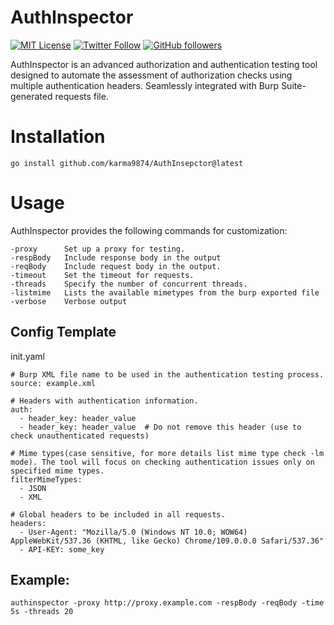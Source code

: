 # AuthInspector

[![MIT License](https://img.shields.io/badge/license-MIT-blue.svg)](https://opensource.org/licenses/MIT) 
[![Twitter Follow](https://img.shields.io/twitter/follow/karma9874?label=Follow&style=social)](https://twitter.com/karma9874)
[![GitHub followers](https://img.shields.io/github/followers/karma9874?label=Follow&style=social)](https://github.com/karma9874)

AuthInspector is an advanced authorization and authentication testing tool designed to automate the assessment of authorization checks using multiple authentication headers. Seamlessly integrated with Burp Suite-generated requests file.

# Installation
`go install github.com/karma9874/AuthInsepctor@latest`

# Usage
AuthInspector provides the following commands for customization:
```
-proxy		Set up a proxy for testing.
-respBody	Include response body in the output
-reqBody	Include request body in the output.
-timeout	Set the timeout for requests.
-threads	Specify the number of concurrent threads.
-listmime 	Lists the available mimetypes from the burp exported file
-verbose	Verbose output
```

## Config Template
init.yaml
```
# Burp XML file name to be used in the authentication testing process.
source: example.xml

# Headers with authentication information.
auth:
  - header_key: header_value
  - header_key: header_value  # Do not remove this header (use to check unauthenticated requests)

# Mime types(case sensitive, for more details list mime type check -lm mode). The tool will focus on checking authentication issues only on specified mime types.
filterMimeTypes:
  - JSON
  - XML

# Global headers to be included in all requests.
headers:
  - User-Agent: "Mozilla/5.0 (Windows NT 10.0; WOW64) AppleWebKit/537.36 (KHTML, like Gecko) Chrome/109.0.0.0 Safari/537.36"
  - API-KEY: some_key
```

## Example:
`authinspector -proxy http://proxy.example.com -respBody -reqBody -time 5s -threads 20`

